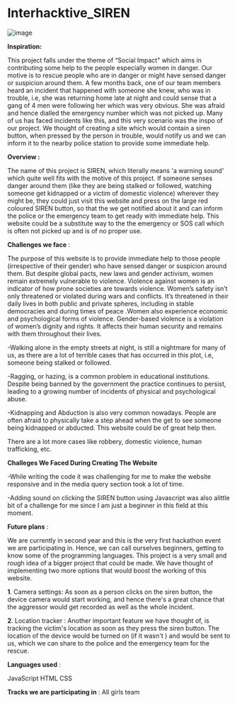   # Interhacktive_SIREN
![image](https://github.com/SnehaChakraborty-007/Interhacktive_SIREN/assets/142686074/427e093e-b7a2-44c9-b98c-af7a958e7618)

**Inspiration:**

This project falls under the theme of “Social Impact" which aims in contributing some help to the people especially women in danger. Our motive is to rescue people who are in danger or might have sensed danger or suspicion around them. A few months back, one of our team members heard an incident that happened with someone she knew, who was in trouble, i.e, she was returning home late at night and could sense that a gang of 4 men were following her which was very obvious. She was afraid and hence  dialled the emergency number which was not picked up. Many of us has faced incidents like this, and this very scenario was the inspo of our project. We thought of creating a site which would contain a siren button, when pressed by the person in trouble, would notify us and we can inform it to the nearby police station to provide some immediate help.

 **Overview :**

The name of this project is SIREN, which literally means 'a warning sound' which quite well fits with the motive of this project. If someone senses danger around them (like they are being stalked or followed, watching someone get kidnapped or a victim of domestic violence) wherever they might be, they could just visit this website and press on the large red coloured SIREN button, so that the we get notified about it and can inform the police or the emergency team to get ready with immediate help. This website could be a substitute way to the the emergency or SOS call which is often not picked up and is of no proper use.

**Challenges we face** :

The purpose of this website is to provide immediate help to those people (irrespective of their gender) who have sensed danger or suspicion around them. But despite global pacts, new laws and gender activism, women remain extremely vulnerable to violence. Violence against women is an indicator of how prone societies are towards violence. Women’s safety isn’t only threatened or violated during wars and conflicts. It’s threatened in their daily lives in both public and private spheres, including in stable democracies and during times of peace .Women also experience economic and psychological forms of violence. Gender-based violence is a violation of women’s dignity and rights. It affects their human security and remains with them throughout their lives.

-Walking alone in the empty streets at night, is still a nightmare for many of us, as there are a lot of terrible cases that has occurred in this plot, i.e, someone being stalked or followed.

-Ragging, or hazing, is a common problem in educational institutions. Despite being banned by the government the practice continues to persist, leading to a growing number of incidents of physical and psychological abuse.

-Kidnapping and Abduction is also very common nowadays. People are often afraid to physically take a step ahead when the get to see someone being kidnapped or abducted. This website could be of great help then.

There are a lot more cases like robbery, domestic violence, human trafficking, etc.

**Challeges We Faced During Creating The Website**

-While writing the code it was challenging for me to make the website responsive and in the media query section took a lot of time.

-Adding sound on clicking the SIREN button using Javascript was also alittle bit of a challenge for me since I am just a beginner in this field at this moment.

**Future plans** :

We are currently in second year and this is the very first hackathon event we are participating in. Hence, we can call ourselves beginners, getting to know some of the programming languages. This project is a very small and rough idea of a bigger project that could be made. We have thought of implementing two more options that would boost the working of this website.

  **1**. Camera settings:
As soon as a person clicks on the siren button, the device camera would start working, and hence there's a great chance that the aggressor would get recorded as well as the whole incident.

**2**. Location tracker : Another important feature we have thought of, is tracking the victim's location as soon as they press the siren button. The location of the device would be turned on (if it wasn't ) and would be sent to us, which we can share to the police and the emergency team for the rescue.

**Languages used** :

JavaScript
HTML 
CSS

**Tracks we are participating in** : All girls team
